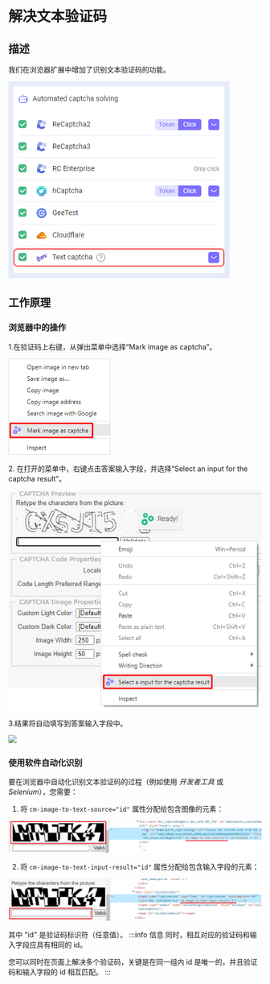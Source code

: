 ﻿---
sidebar_position: 2
---

# 解决文本验证码
## **描述**
我们在浏览器扩展中增加了识别文本验证码的功能。

![](./images/text-captcha-solve/captcha-solving.png)
## **工作原理**
### **浏览器中的操作**
1\.在验证码上右键，从弹出菜单中选择“Mark image as captcha”。

![](./images/text-captcha-solve/mark-as-captcha.png)

2\. 在打开的菜单中，右键点击答案输入字段，并选择“Select an input for the captcha result”。

![](./images/text-captcha-solve/select-input.png)

3\.结果将自动填写到答案输入字段中。

![](./images/text-captcha-solve/Aspose.Words.f6d390ba-8e92-4611-b5a2-167a5168d8f1.004.png)
### **使用软件自动化识别**
要在浏览器中自动化识别文本验证码的过程（例如使用 *开发者工具* 或 *Selenium*），您需要：
1. 将 `cm-image-to-text-source="id"` 属性分配给包含图像的元素：

![](./images/text-captcha-solve/exapmle1.png)

2. 将 `cm-image-to-text-input-result="id"` 属性分配给包含输入字段的元素：

![](./images/text-captcha-solve/exapmle2.png)

其中 "id" 是验证码标识符（任意值）。
:::info 信息
同时，相互对应的验证码和输入字段应具有相同的 id。

您可以同时在页面上解决多个验证码，关键是在同一组内 id 是唯一的，并且验证码和输入字段的 id 相互匹配。
:::
